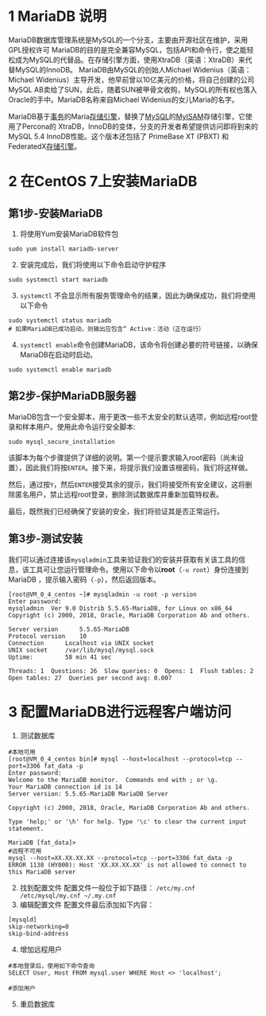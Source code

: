 # 1 MariaDB 说明
MariaDB数据库管理系统是MySQL的一个分支，主要由开源社区在维护，采用GPL授权许可 MariaDB的目的是完全兼容MySQL，包括API和命令行，使之能轻松成为MySQL的代替品。在存储引擎方面，使用XtraDB（英语：XtraDB）来代替MySQL的InnoDB。 MariaDB由MySQL的创始人Michael Widenius（英语：Michael Widenius）主导开发，他早前曾以10亿美元的价格，将自己创建的公司MySQL AB卖给了SUN，此后，随着SUN被甲骨文收购，MySQL的所有权也落入Oracle的手中。MariaDB名称来自Michael Widenius的女儿Maria的名字。

MariaDB基于[事务](https://baike.baidu.com/item/%E4%BA%8B%E5%8A%A1/5945882)的Maria[存储引擎](https://baike.baidu.com/item/%E5%AD%98%E5%82%A8%E5%BC%95%E6%93%8E/8969956)，替换了[MySQL](https://baike.baidu.com/item/MySQL)的[MyISAM](https://baike.baidu.com/item/MyISAM)存储引擎，它使用了Percona的 XtraDB，InnoDB的变体，分支的开发者希望提供访问即将到来的MySQL 5.4 InnoDB性能。这个版本还包括了 PrimeBase XT (PBXT) 和 FederatedX[存储引擎](https://baike.baidu.com/item/%E5%AD%98%E5%82%A8%E5%BC%95%E6%93%8E)。

# 2 在CentOS 7上安装MariaDB
## 第1步-安装MariaDB
1. 将使用Yum安装MariaDB软件包
```
sudo yum install mariadb-server
```
2. 安装完成后，我们将使用以下命令启动守护程序
```
sudo systemctl start mariadb
```
3. `systemctl` 不会显示所有服务管理命令的结果，因此为确保成功，我们将使用以下命令
```
sudo systemctl status mariadb
# 如果MariaDB已成功启动，则输出应包含“ Active：活动（正在运行）
```
4. `systemctl enable`命令创建MariaDB，该命令将创建必要的符号链接，以确保MariaDB在启动时启动。
```
sudo systemctl enable mariadb
```
## 第2步-保护MariaDB服务器
MariaDB包含一个安全脚本，用于更改一些不太安全的默认选项，例如远程root登录和样本用户。使用此命令运行安全脚本:
```
sudo mysql_secure_installation
```
该脚本为每个步骤提供了详细的说明。第一个提示要求输入root密码（尚未设置），因此我们将按`ENTER`。接下来，将提示我们设置该根密码，我们将这样做。

然后，通过按`Y`，然后`ENTER`接受其余的提示，我们将接受所有安全建议，这将删除匿名用户，禁止远程root登录，删除测试数据库并重新加载特权表。

最后，既然我们已经确保了安装的安全，我们将验证其是否正常运行。

## 第3步-测试安装
我们可以通过连接该`mysqladmin`工具来验证我们的安装并获取有关该工具的信息，该工具可让您运行管理命令。使用以下命令以**root**（`-u root`）身份连接到MariaDB ，提示输入密码（`-p`），然后返回版本。
```
[root@VM_0_4_centos ~]# mysqladmin -u root -p version
Enter password: 
mysqladmin  Ver 9.0 Distrib 5.5.65-MariaDB, for Linux on x86_64
Copyright (c) 2000, 2018, Oracle, MariaDB Corporation Ab and others.

Server version		5.5.65-MariaDB
Protocol version	10
Connection		Localhost via UNIX socket
UNIX socket		/var/lib/mysql/mysql.sock
Uptime:			58 min 41 sec

Threads: 1  Questions: 26  Slow queries: 0  Opens: 1  Flush tables: 2  Open tables: 27  Queries per second avg: 0.007

```
# 3 配置MariaDB进行远程客户端访问
1. 测试数据库
 ```
#本地可用
[root@VM_0_4_centos bin]# mysql --host=localhost --protocol=tcp --port=3306 fat_data -p 
Enter password: 
Welcome to the MariaDB monitor.  Commands end with ; or \g.
Your MariaDB connection id is 14
Server version: 5.5.65-MariaDB MariaDB Server

Copyright (c) 2000, 2018, Oracle, MariaDB Corporation Ab and others.

Type 'help;' or '\h' for help. Type '\c' to clear the current input statement.

MariaDB [fat_data]> 
#远程不可用
mysql --host=XX.XX.XX.XX --protocol=tcp --port=3306 fat_data -p 
ERROR 1130 (HY000): Host 'XX.XX.XX.XX' is not allowed to connect to this MariaDB server
 ```

2. 找到配置文件
配置文件一般位于如下路径：
`/etc/my.cnf /etc/mysql/my.cnf ~/.my.cnf`
3. 编辑配置文件
配置文件最后添加如下内容：
```
[mysqld]
skip-networking=0
skip-bind-address
```
4. 增加远程用户
```
#本地登录后，使用如下命令查询
SELECT User, Host FROM mysql.user WHERE Host <> 'localhost';

#添加用户
```
5. 重启数据库
<!--stackedit_data:
eyJoaXN0b3J5IjpbMTQ3Nzc4NDIwNiwtNDU2OTE3ODI4LC03OT
kzMDAwMl19
-->